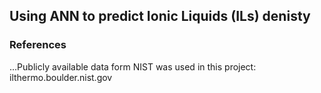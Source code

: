 ## Using ANN to predict Ionic Liquids (ILs) denisty
### References
...Publicly available data form NIST was used in this project:
ilthermo.boulder.nist.gov


